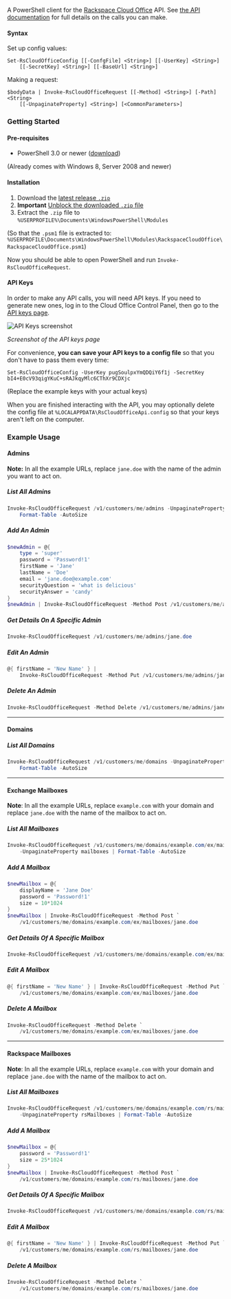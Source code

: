 A PowerShell client for the [Rackspace Cloud
Office](http://www.rackspace.com/en-us/cloud-office) API.  See [the API
documentation](http://api-wiki.apps.rackspace.com/api-wiki/index.php/Main_Page)
for full details on the calls you can make.

#### Syntax

Set up config values:

    Set-RsCloudOfficeConfig [[-ConfgFile] <String>] [[-UserKey] <String>]
        [[-SecretKey] <String>] [[-BaseUrl] <String>]

Making a request:

    $bodyData | Invoke-RsCloudOfficeRequest [[-Method] <String>] [-Path] <String>
        [[-UnpaginateProperty] <String>] [<CommonParameters>]

### Getting Started

#### Pre-requisites

- PowerShell 3.0 or newer ([download](http://www.microsoft.com/en-us/download/details.aspx?id=40855))

(Already comes with Windows 8, Server 2008 and newer)

#### Installation

1. Download the [latest release `.zip`](https://github.com/rackerlabs/Invoke-RsCloudOfficeRequest/releases/latest)
1. **Important** [Unblock the downloaded `.zip` file](https://blogs.msdn.microsoft.com/delay/p/unblockingdownloadedfile/)
1. Extract the `.zip` file to `%USERPROFILE%\Documents\WindowsPowerShell\Modules`

  (So that the `.psm1` file is extracted to:
  `%USERPROFILE\Documents\WindowsPowerShell\Modules\RackspaceCloudOffice\RackspaceCloudOffice.psm1`)

Now you should be able to open PowerShell and run `Invoke-RsCloudOfficeRequest`.

#### API Keys

In order to make any API calls, you will need API keys.  If you need to
generate new ones, log in to the Cloud Office Control Panel, then go to the
[API keys page](https://cp.rackspace.com/MyAccount/Administrators/ApiKeys).

![API Keys screenshot](https://i.imgur.com/IigeLm2.png)

*Screenshot of the API keys page*

For convenience, __you can save your API keys to a config file__ so that you
don't have to pass them every time:

    Set-RsCloudOfficeConfig -UserKey pugSoulpxYmQDQiY6f1j -SecretKey bI4+E0cV93qigYKuC+sRAJkqyMlc6CThXr9CDXjc

(Replace the example keys with your actual keys)

When you are finished interacting with the API, you may optionally delete the
config file at `%LOCALAPPDATA\RsCloudOfficeApi.config` so that your keys aren't
left on the computer.

### Example Usage

#### Admins

__Note:__ In all the example URLs, replace `jane.doe` with the name of the
admin you want to act on.

##### List All Admins

```powershell
Invoke-RsCloudOfficeRequest /v1/customers/me/admins -UnpaginateProperty admins |
    Format-Table -AutoSize
```

##### Add An Admin

```powershell
$newAdmin = @{
    type = 'super'
    password = 'Password!1'
    firstName = 'Jane'
    lastName = 'Doe'
    email = 'jane.doe@example.com'
    securityQuestion = 'what is delicious'
    securityAnswer = 'candy'
}
$newAdmin | Invoke-RsCloudOfficeRequest -Method Post /v1/customers/me/admins/jane.doe
```

##### Get Details On A Specific Admin

```powershell
Invoke-RsCloudOfficeRequest /v1/customers/me/admins/jane.doe
```

##### Edit An Admin

```powershell
@{ firstName = 'New Name' } |
    Invoke-RsCloudOfficeRequest -Method Put /v1/customers/me/admins/jane.doe
```

##### Delete An Admin

```powershell
Invoke-RsCloudOfficeRequest -Method Delete /v1/customers/me/admins/jane.doe
```

----

#### Domains

##### List All Domains

```powershell
Invoke-RsCloudOfficeRequest /v1/customers/me/domains -UnpaginateProperty domains |
    Format-Table -AutoSize
```

----

#### Exchange Mailboxes

__Note__: In all the example URLs, replace `example.com` with your domain and
replace `jane.doe` with the name of the mailbox to act on.

##### List All Mailboxes

```powershell
Invoke-RsCloudOfficeRequest /v1/customers/me/domains/example.com/ex/mailboxes `
    -UnpaginateProperty mailboxes | Format-Table -AutoSize
```

##### Add A Mailbox

```powershell
$newMailbox = @{
    displayName = 'Jane Doe'
    password = 'Password!1'
    size = 10*1024
}
$newMailbox | Invoke-RsCloudOfficeRequest -Method Post `
    /v1/customers/me/domains/example.com/ex/mailboxes/jane.doe
```

##### Get Details Of A Specific Mailbox

```powershell
Invoke-RsCloudOfficeRequest /v1/customers/me/domains/example.com/ex/mailboxes/jane.doe
```

##### Edit A Mailbox

```powershell
@{ firstName = 'New Name' } | Invoke-RsCloudOfficeRequest -Method Put `
    /v1/customers/me/domains/example.com/ex/mailboxes/jane.doe
```

##### Delete A Mailbox

```powershell
Invoke-RsCloudOfficeRequest -Method Delete `
    /v1/customers/me/domains/example.com/ex/mailboxes/jane.doe
```

----

#### Rackspace Mailboxes

__Note__: In all the example URLs, replace `example.com` with your domain and
replace `jane.doe` with the name of the mailbox to act on.

##### List All Mailboxes

```powershell
Invoke-RsCloudOfficeRequest /v1/customers/me/domains/example.com/rs/mailboxes `
    -UnpaginateProperty rsMailboxes | Format-Table -AutoSize
```

##### Add A Mailbox

```powershell
$newMailbox = @{
    password = 'Password!1'
    size = 25*1024
}
$newMailbox | Invoke-RsCloudOfficeRequest -Method Post `
    /v1/customers/me/domains/example.com/rs/mailboxes/jane.doe
```

##### Get Details Of A Specific Mailbox

```powershell
Invoke-RsCloudOfficeRequest /v1/customers/me/domains/example.com/rs/mailboxes/jane.doe
```

##### Edit A Mailbox

```powershell
@{ firstName = 'New Name' } | Invoke-RsCloudOfficeRequest -Method Put `
    /v1/customers/me/domains/example.com/rs/mailboxes/jane.doe
```

##### Delete A Mailbox

```powershell
Invoke-RsCloudOfficeRequest -Method Delete `
    /v1/customers/me/domains/example.com/rs/mailboxes/jane.doe
```


